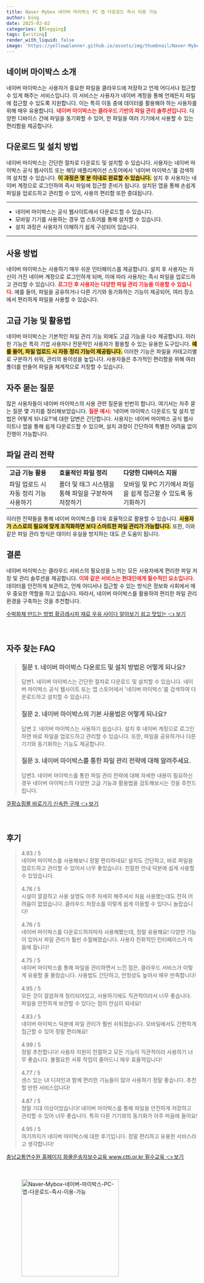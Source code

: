 ```yaml
---
title: Naver Mybox 네이버 마이박스 PC 앱 다운로드 즉시 이용 가능
author: bing
date: 2025-02-02
categories: [Blogging]
tags: [writing]
render_with_liquid: false
image: 'https://yellowplanner.github.io/assets/img/thumbnail/Naver-Mybox-네이버-마이박스-PC-앱-다운로드-즉시-이용-가능.webp'
---
```



<h2 id='네이버 마이박스 소개'>네이버 마이박스 소개</h2>

<p>네이버 마이박스는 사용자가 중요한 파일을 클라우드에 저장하고 언제 어디서나 접근할 수 있게 해주는 서비스입니다. 이 서비스는 사용자가 네이버 계정을 통해 언제든지 파일에 접근할 수 있도록 지원합니다. 이는 특히 이동 중에 데이터를 활용해야 하는 사용자를 위해 매우 유용합니다. <b><span style="color: #ee2323;">네이버 마이박스는 클라우드 기반의 파일 관리 솔루션입니다.</span></b> 다양한 디바이스 간에 파일을 동기화할 수 있어, 한 파일을 여러 기기에서 사용할 수 있는 편리함을 제공합니다. </p>

<h2 id='다운로드 및 설치 방법'>다운로드 및 설치 방법</h2>

<p>네이버 마이박스는 간단한 절차로 다운로드 및 설치할 수 있습니다. 사용자는 네이버 마이박스 공식 웹사이트 또는 해당 애플리케이션 스토어에서 '네이버 마이박스'를 검색하여 설치할 수 있습니다. <b><span style="background-color: #ffe066;">이 과정은 몇 분 이내로 완료할 수 있습니다.</span></b> 설치 후 사용자는 네이버 계정으로 로그인하여 즉시 파일에 접근할 준비가 됩니다. 설치된 앱을 통해 손쉽게 파일을 업로드하고 관리할 수 있어, 사용의 편리함 또한 증대됩니다.</p>

<hr />

<ul>
    <li>네이버 마이박스는 공식 웹사이트에서 다운로드할 수 있습니다.</li>
    <li>모바일 기기를 사용하는 경우 앱 스토어를 통해 설치할 수 있습니다.</li>
    <li>설치 과정은 사용자가 이해하기 쉽게 구성되어 있습니다.</li>
</ul>

<hr />

<h2 id='사용 방법'>사용 방법</h2>

<p>네이버 마이박스는 사용하기 매우 쉬운 인터페이스를 제공합니다. 설치 후 사용자는 자신이 가진 네이버 계정으로 로그인하게 되며, 이에 따라 사용자는 즉시 파일을 업로드하고 관리할 수 있습니다. <b><span style="color: #ee2323;">로그인 후 사용자는 다양한 파일 관리 기능을 이용할 수 있습니다.</span></b> 예를 들어, 파일을 공유하거나 다른 기기와 동기화하는 기능이 제공되어, 여러 장소에서 편리하게 파일을 사용할 수 있습니다.</p>

<h2 id='고급 기능 및 활용법'>고급 기능 및 활용법</h2>

<p>네이버 마이박스는 기본적인 파일 관리 기능 외에도 고급 기능을 다수 제공합니다. 이러한 기능은 특히 기업 사용자나 전문적인 사용자가 활용할 수 있는 유용한 도구입니다. <b><span style="background-color: #ffe066;">예를 들어, 파일 업로드 시 자동 정리 기능이 제공됩니다.</span></b> 이러한 기능은 파일을 카테고리별로 구분하기 쉬워, 관리의 용이성을 높입니다. 사용자들은 추가적인 편리함을 위해 여러 폴더를 만들어 파일을 체계적으로 저장할 수 있습니다.</p>

<h2 id='자주 묻는 질문'>자주 묻는 질문</h2>

<p>많은 사용자들이 네이버 마이박스의 사용 관련 질문을 빈번히 합니다. 여기서는 자주 묻는 질문 몇 가지를 정리해보았습니다. <b><span style="color: #ee2323;">질문 예시:</span></b> ‘네이버 마이박스 다운로드 및 설치 방법은 어떻게 되나요?’에 대한 답변은 간단합니다. 사용자는 네이버 마이박스 공식 웹사이트나 앱을 통해 쉽게 다운로드할 수 있으며, 설치 과정이 간단하여 특별한 어려움 없이 진행이 가능합니다.</p>

<h2 id='파일 관리 전략'>파일 관리 전략</h2>

<table>
    <tr>
        <td><b>고급 기능 활용</b></td>
        <td><b>효율적인 파일 정리</b></td>
        <td><b>다양한 디바이스 지원</b></td>
    </tr>
    <tr>
        <td>파일 업로드 시 자동 정리 기능 사용하기</td>
        <td>폴더 및 태그 시스템을 통해 파일을 구분하여 저장하기</td>
        <td>모바일 및 PC 기기에서 파일을 쉽게 접근할 수 있도록 동기화하기</td>
    </tr>
</table>

<p>이러한 전략들을 통해 네이버 마이박스를 더욱 효율적으로 활용할 수 있습니다. <b><span style="background-color: #ffe066;">사용자가 스스로의 필요에 맞게 조직화하면 보다 스마트한 파일 관리가 가능합니다.</span></b> 또한, 이와 같은 파일 관리 방식은 데이터 유실을 방지하는 데도 큰 도움이 됩니다.</p>

<h2 id='결론'>결론</h2>

<p>네이버 마이박스는 클라우드 서비스의 필요성을 느끼는 모든 사용자에게 편리한 파일 저장 및 관리 솔루션을 제공합니다. <b><span style="color: #ee2323;">이와 같은 서비스는 현대인에게 필수적인 요소입니다.</span></b> 데이터를 안전하게 보관하고, 언제 어디서나 접근할 수 있는 방식은 정보화 사회에서 매우 중요한 역할을 하고 있습니다. 따라서, 네이버 마이박스를 활용하여 편리한 파일 관리 환경을 구축하는 것을 추천합니다.</p>


<p><a class="click-button" title="수박화채 만드는 방법 황금레시피 재료 우유 사이다 알아보기 쉽고 맛있는" href="https://yellowplanner.github.io/posts/%EC%88%98%EB%B0%95%ED%99%94%EC%B1%84-%EB%A7%8C%EB%93%9C%EB%8A%94-%EB%B0%A9%EB%B2%95-%ED%99%A9%EA%B8%88%EB%A0%88%EC%8B%9C%ED%94%BC-%EC%9E%AC%EB%A3%8C-%EC%9A%B0%EC%9C%A0-%EC%82%AC%EC%9D%B4%EB%8B%A4-%EC%95%8C%EC%95%84%EB%B3%B4%EA%B8%B0-%EC%89%BD%EA%B3%A0-%EB%A7%9B%EC%9E%88%EB%8A%94/" rel="dofollow">수박화채 만드는 방법 황금레시피 재료 우유 사이다 알아보기 쉽고 맛있는 👈 보기</a></p><br>
<h2 id='자주_찾는_FAQ'>자주 찾는 FAQ</h2>
<div itemscope="" itemtype="https://schema.org/FAQPage"> 
<blockquote> 
<div itemscope="" itemprop="mainEntity" itemtype="https://schema.org/Question"> 
<h3 itemprop="name">질문 1. 네이버 마이박스 다운로드 및 설치 방법은 어떻게 되나요?</h3> 
<div itemscope="" itemprop="acceptedAnswer" itemtype="https://schema.org/Answer"> 
<span itemprop="text"> <p>답변1. 네이버 마이박스는 간단한 절차로 다운로드 및 설치할 수 있습니다. 네이버 마이박스 공식 웹사이트 또는 앱 스토어에서 '네이버 마이박스'를 검색하여 다운로드하고 설치할 수 있습니다.</p> </span> 
</div> 
</div> 
<div itemscope="" itemprop="mainEntity" itemtype="https://schema.org/Question"> 
<h3 itemprop="name">질문 2. 네이버 마이박스의 기본 사용법은 어떻게 되나요?</h3> 
<div itemscope="" itemprop="acceptedAnswer" itemtype="https://schema.org/Answer"> 
<span itemprop="text"> <p>답변 2. 네이버 마이박스는 사용하기 쉽습니다. 설치 후 네이버 계정으로 로그인하면 바로 파일을 업로드하고 관리할 수 있습니다. 또한, 파일을 공유하거나 다른 기기와 동기화하는 기능도 제공합니다.</p> </span> 
</div> 
</div> 
<div itemscope="" itemprop="mainEntity" itemtype="https://schema.org/Question"> 
<h3 itemprop="name">질문 3. 네이버 마이박스를 통한 파일 관리 전략에 대해 알려주세요.</h3> 
<div itemscope="" itemprop="acceptedAnswer" itemtype="https://schema.org/Answer"> 
<span itemprop="text"> <p>답변3. 네이버 마이박스를 통한 파일 관리 전략에 대해 자세한 내용이 필요하신 경우 네이버 마이박스의 다양한 고급 기능과 활용법을 검토해보시는 것을 추천드립니다.</p> </span> 
</div> 
</div> 
</blockquote> 
</div>
<p><a class="click-button" title="쿠팡쇼핑몰 바로가기 신속한 구매" href="https://yellowplanner.github.io/posts/%EC%BF%A0%ED%8C%A1%EC%87%BC%ED%95%91%EB%AA%B0-%EB%B0%94%EB%A1%9C%EA%B0%80%EA%B8%B0-%EC%8B%A0%EC%86%8D%ED%95%9C-%EA%B5%AC%EB%A7%A4/" rel="dofollow">쿠팡쇼핑몰 바로가기 신속한 구매 👈 보기</a></p><br>
<h2 id='후기'>후기</h2>
<div itemscope itemtype="https://schema.org/Product">
  <blockquote>
  <div itemprop="review" itemscope itemtype="https://schema.org/Review">
      <div itemprop="reviewRating" itemscope itemtype="https://schema.org/Rating"> <span itemprop="ratingValue">4.93</span> / <span itemprop="bestRating">5</span> </div>
      <span itemprop="reviewBody">네이버 마이박스를 사용해보니 정말 편리하네요! 설치도 간단하고, 바로 파일을 업로드하고 관리할 수 있어서 너무 좋았습니다. 친절한 안내 덕분에 쉽게 사용할 수 있었습니다.</span>
  </div>
  <br>
  <div itemprop="review" itemscope itemtype="https://schema.org/Review">
      <div itemprop="reviewRating" itemscope itemtype="https://schema.org/Rating"> <span itemprop="ratingValue">4.76</span> / <span itemprop="bestRating">5</span> </div>
      <span itemprop="reviewBody">시설이 깔끔하고 사용 설명도 아주 자세히 해주셔서 처음 사용했는데도 전혀 어려움이 없었습니다. 클라우드 저장소를 이렇게 쉽게 이용할 수 있다니 놀랍습니다!</span>
  </div>
  <br>
  <div itemprop="review" itemscope itemtype="https://schema.org/Review">
      <div itemprop="reviewRating" itemscope itemtype="https://schema.org/Rating"> <span itemprop="ratingValue">4.76</span> / <span itemprop="bestRating">5</span> </div>
      <span itemprop="reviewBody">네이버 마이박스를 다운로드하자마자 사용해봤는데, 정말 유용해요! 다양한 기능이 있어서 파일 관리가 훨씬 수월해졌습니다. 사용자 친화적인 인터페이스가 마음에 듭니다!</span>
  </div>
  <br>
  <div itemprop="review" itemscope itemtype="https://schema.org/Review">
      <div itemprop="reviewRating" itemscope itemtype="https://schema.org/Rating"> <span itemprop="ratingValue">4.75</span> / <span itemprop="bestRating">5</span> </div>
      <span itemprop="reviewBody">네이버 마이박스를 통해 파일을 관리하면서 느낀 점은, 클라우드 서비스가 이렇게 유용할 줄 몰랐습니다. 사용법도 간단하고, 안정성도 높아서 매우 만족합니다!</span>
  </div>
  <br>
  <div itemprop="review" itemscope itemtype="https://schema.org/Review">
      <div itemprop="reviewRating" itemscope itemtype="https://schema.org/Rating"> <span itemprop="ratingValue">4.95</span> / <span itemprop="bestRating">5</span> </div>
      <span itemprop="reviewBody">모든 것이 깔끔하게 정리되어있고, 사용하기에도 직관적이라서 너무 좋습니다. 파일을 안전하게 보관할 수 있다는 점이 안심이 되네요!</span>
  </div>
  <br>
  <div itemprop="review" itemscope itemtype="https://schema.org/Review">
      <div itemprop="reviewRating" itemscope itemtype="https://schema.org/Rating"> <span itemprop="ratingValue">4.83</span> / <span itemprop="bestRating">5</span> </div>
      <span itemprop="reviewBody">네이버 마이박스 덕분에 파일 관리가 훨씬 쉬워졌습니다. 모바일에서도 간편하게 접근할 수 있어 정말 편리해요!</span>
  </div>
  <br>
  <div itemprop="review" itemscope itemtype="https://schema.org/Review">
      <div itemprop="reviewRating" itemscope itemtype="https://schema.org/Rating"> <span itemprop="ratingValue">4.99</span> / <span itemprop="bestRating">5</span> </div>
      <span itemprop="reviewBody">정말 추천합니다! 사용자 지원이 친절하고 모든 기능이 직관적이라 사용하기 너무 좋습니다. 불필요한 서류 작업이 줄어드니 매우 효율적입니다!</span>
  </div>
  <br>
  <div itemprop="review" itemscope itemtype="https://schema.org/Review">
      <div itemprop="reviewRating" itemscope itemtype="https://schema.org/Rating"> <span itemprop="ratingValue">4.77</span> / <span itemprop="bestRating">5</span> </div>
      <span itemprop="reviewBody">센스 있는 UI 디자인과 함께 편리한 기능들이 많아 사용하기 정말 좋습니다. 추천할 만한 서비스입니다!</span>
  </div>
  <br>
  <div itemprop="review" itemscope itemtype="https://schema.org/Review">
      <div itemprop="reviewRating" itemscope itemtype="https://schema.org/Rating"> <span itemprop="ratingValue">4.87</span> / <span itemprop="bestRating">5</span> </div>
      <span itemprop="reviewBody">정말 기대 이상이었습니다! 네이버 마이박스를 통해 파일을 안전하게 저장하고 관리할 수 있어 너무 좋습니다. 특히 다른 기기와의 동기화가 아주 마음에 들어요!</span>
  </div>
  <br>
  <div itemprop="review" itemscope itemtype="https://schema.org/Review">
      <div itemprop="reviewRating" itemscope itemtype="https://schema.org/Rating"> <span itemprop="ratingValue">4.95</span> / <span itemprop="bestRating">5</span> </div>
      <span itemprop="reviewBody">여기까지가 네이버 마이박스에 대한 후기입니다. 정말 편리하고 유용한 서비스라고 생각합니다!</span>
  </div>
  </blockquote>
</div>
<p><a class="click-button" title="충남교통연수원 홈페이지 화물운송자보수교육 www.ctti.or.kr 필수교육" href="https://yellowplanner.github.io/posts/%EC%B6%A9%EB%82%A8%EA%B5%90%ED%86%B5%EC%97%B0%EC%88%98%EC%9B%90-%ED%99%88%ED%8E%98%EC%9D%B4%EC%A7%80-%ED%99%94%EB%AC%BC%EC%9A%B4%EC%86%A1%EC%9E%90%EB%B3%B4%EC%88%98%EA%B5%90%EC%9C%A1-www.ctti.or.kr-%ED%95%84%EC%88%98%EA%B5%90%EC%9C%A1/" rel="dofollow">충남교통연수원 홈페이지 화물운송자보수교육 www.ctti.or.kr 필수교육 👈 보기</a></p><br>
<figure class="image"><img src="https://yellowplanner.github.io/assets/img/thumbnail/Naver-Mybox-네이버-마이박스-PC-앱-다운로드-즉시-이용-가능.webp" alt="Naver-Mybox-네이버-마이박스-PC-앱-다운로드-즉시-이용-가능" width="256" height="256"></figure>